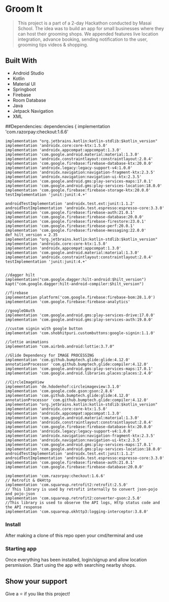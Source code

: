 # Groom It

> This project is a part of a 2-day Hackathon conducted by Masai School.
> The idea was to build an app for small businesses where they can host their grooming shops.
> We appended features live location integration, advance booking, sending
notification to the user, grooming tips videos & shopping. 


## Built With

- Android Studio
- Kotlin
- Material UI
- Springboot
- Firebase
- Room Database
- Java
- Jetpack Navigation
- XML

##Dependencies:
dependencies {
    implementation 'com.razorpay:checkout:1.6.6'

    implementation "org.jetbrains.kotlin:kotlin-stdlib:$kotlin_version"
    implementation 'androidx.core:core-ktx:1.5.0'
    implementation 'androidx.appcompat:appcompat:1.3.0'
    implementation 'com.google.android.material:material:1.3.0'
    implementation 'androidx.constraintlayout:constraintlayout:2.0.4'
    implementation 'com.google.firebase:firebase-database-ktx:20.0.0'
    implementation 'androidx.legacy:legacy-support-v4:1.0.0'
    implementation 'androidx.navigation:navigation-fragment-ktx:2.3.5'
    implementation 'androidx.navigation:navigation-ui-ktx:2.3.5'
    implementation 'com.google.android.gms:play-services-maps:17.0.1'
    implementation 'com.google.android.gms:play-services-location:18.0.0'
    implementation 'com.google.firebase:firebase-storage-ktx:20.0.0'
    testImplementation 'junit:junit:4.+'

    androidTestImplementation 'androidx.test.ext:junit:1.1.2'
    androidTestImplementation 'androidx.test.espresso:espresso-core:3.3.0'
    implementation 'com.google.firebase:firebase-auth:21.0.1'
    implementation 'com.google.firebase:firebase-database:20.0.0'
    implementation 'com.google.firebase:firebase-firestore:23.0.1'
    implementation 'com.google.firebase:firebase-perf:20.0.1'
    implementation 'com.google.firebase:firebase-messaging:22.0.0'
    def hilt_version = 2.35
    implementation "org.jetbrains.kotlin:kotlin-stdlib:$kotlin_version"
    implementation 'androidx.core:core-ktx:1.5.0'
    implementation 'androidx.appcompat:appcompat:1.3.0'
    implementation 'com.google.android.material:material:1.3.0'
    implementation 'androidx.constraintlayout:constraintlayout:2.0.4'
    testImplementation 'junit:junit:4.+'


    //dagger hilt
    implementation("com.google.dagger:hilt-android:$hilt_version")
    kapt("com.google.dagger:hilt-android-compiler:$hilt_version")

    //firebase
    implementation platform('com.google.firebase:firebase-bom:28.1.0')
    implementation 'com.google.firebase:firebase-analytics'

    //googleOAuth
    implementation 'com.google.android.gms:play-services-drive:17.0.0'
    implementation 'com.google.android.gms:play-services-auth:19.0.0'

    //custom signin with google button
    implementation 'com.shobhitpuri.custombuttons:google-signin:1.1.0'

    //lottie animations
    implementation "com.airbnb.android:lottie:3.7.0"

    //Glide Dependency for IMAGE PROCESSING
    implementation 'com.github.bumptech.glide:glide:4.12.0'
    annotationProcessor 'com.github.bumptech.glide:compiler:4.12.0'
    implementation 'com.google.android.gms:play-services-maps:17.0.1'
    implementation 'com.google.android.libraries.places:places:2.4.0'

    //CircleImageView
    implementation 'de.hdodenhof:circleimageview:3.1.0'
    implementation 'com.google.code.gson:gson:2.8.6'
    implementation 'com.github.bumptech.glide:glide:4.12.0'
    annotationProcessor 'com.github.bumptech.glide:compiler:4.12.0'
    implementation "org.jetbrains.kotlin:kotlin-stdlib:$kotlin_version"
    implementation 'androidx.core:core-ktx:1.5.0'
    implementation 'androidx.appcompat:appcompat:1.3.0'
    implementation 'com.google.android.material:material:1.3.0'
    implementation 'androidx.constraintlayout:constraintlayout:2.0.4'
    implementation 'com.google.firebase:firebase-database-ktx:20.0.0'
    implementation 'androidx.legacy:legacy-support-v4:1.0.0'
    implementation 'androidx.navigation:navigation-fragment-ktx:2.3.5'
    implementation 'androidx.navigation:navigation-ui-ktx:2.3.5'
    implementation 'com.google.android.gms:play-services-maps:17.0.1'
    implementation 'com.google.android.gms:play-services-location:18.0.0'
    androidTestImplementation 'androidx.test.ext:junit:1.1.2'
    androidTestImplementation 'androidx.test.espresso:espresso-core:3.3.0'
    implementation 'com.google.firebase:firebase-auth:21.0.1'
    implementation 'com.google.firebase:firebase-database:20.0.0'

    implementation 'com.razorpay:checkout:1.6.6'
    // Retrofit & OkHttp
    implementation 'com.squareup.retrofit2:retrofit:2.5.0'
    // This library is used by retrofit internally to convert json-pojo and pojo-json
    implementation 'com.squareup.retrofit2:converter-gson:2.5.0'
    //This library is used to observe the API logs, Http status code and the API response
    implementation 'com.squareup.okhttp3:logging-interceptor:3.8.0'

### Install

After making a clone of this repo open your cmd/terminal and use


### Starting app

Once everything has been installed, login/signup and allow location persmission.
Start using the app with searching nearby shops.

## Show your support

Give a ⭐️ if you like this project!


